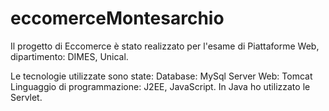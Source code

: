 # eccomerceMontesarchio
Il progetto di Eccomerce è stato realizzato per l'esame di Piattaforme Web, dipartimento: DIMES, Unical. 

Le tecnologie utilizzate sono state: 
Database: MySql 
Server Web: Tomcat 
Linguaggio di programmazione: J2EE, JavaScript. 
In Java ho utilizzato le Servlet. 
